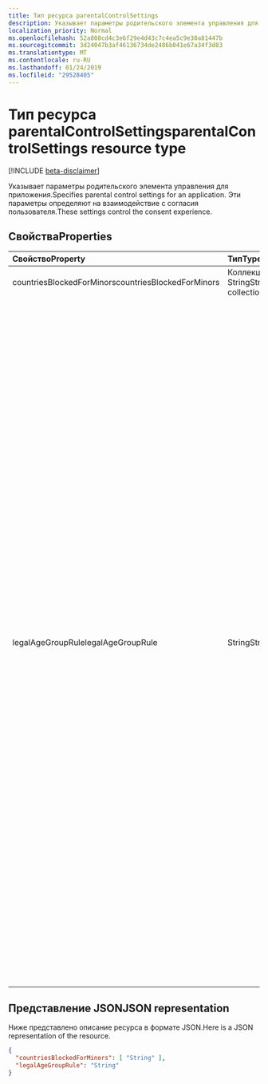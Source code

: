 ```yaml
---
title: Тип ресурса parentalControlSettings
description: Указывает параметры родительского элемента управления для приложения. Эти параметры определяют на взаимодействие с согласия пользователя.
localization_priority: Normal
ms.openlocfilehash: 52a808cd4c3e6f29e4d43c7c4ea5c9e30a81447b
ms.sourcegitcommit: 3d24047b3af46136734de2486b041e67a34f3d83
ms.translationtype: MT
ms.contentlocale: ru-RU
ms.lasthandoff: 01/24/2019
ms.locfileid: "29528405"
---
```

# <a name="parentalcontrolsettings-resource-type"></a><span data-ttu-id="f6080-104">Тип ресурса parentalControlSettings</span><span class="sxs-lookup"><span data-stu-id="f6080-104">parentalControlSettings resource type</span></span>

[!INCLUDE [beta-disclaimer](../../includes/beta-disclaimer.md)]

<span data-ttu-id="f6080-105">Указывает параметры родительского элемента управления для приложения.</span><span class="sxs-lookup"><span data-stu-id="f6080-105">Specifies parental control settings for an application.</span></span> <span data-ttu-id="f6080-106">Эти параметры определяют на взаимодействие с согласия пользователя.</span><span class="sxs-lookup"><span data-stu-id="f6080-106">These settings control the consent experience.</span></span>

## <a name="properties"></a><span data-ttu-id="f6080-107">Свойства</span><span class="sxs-lookup"><span data-stu-id="f6080-107">Properties</span></span>

| <span data-ttu-id="f6080-108">Свойство</span><span class="sxs-lookup"><span data-stu-id="f6080-108">Property</span></span> | <span data-ttu-id="f6080-109">Тип</span><span class="sxs-lookup"><span data-stu-id="f6080-109">Type</span></span> | <span data-ttu-id="f6080-110">Описание</span><span class="sxs-lookup"><span data-stu-id="f6080-110">Description</span></span> |
:---------------|:--------|:----------|
|<span data-ttu-id="f6080-111">countriesBlockedForMinors</span><span class="sxs-lookup"><span data-stu-id="f6080-111">countriesBlockedForMinors</span></span>|<span data-ttu-id="f6080-112">Коллекция String</span><span class="sxs-lookup"><span data-stu-id="f6080-112">String collection</span></span>| <span data-ttu-id="f6080-113">Указывает [двухбуквенный код страны ISO](https://www.iso.org/iso-3166-country-codes.html).</span><span class="sxs-lookup"><span data-stu-id="f6080-113">Specifies the [two-letter ISO country codes](https://www.iso.org/iso-3166-country-codes.html).</span></span> <span data-ttu-id="f6080-114">Доступ к приложению будут блокироваться для минорам из указанной в этом списке.</span><span class="sxs-lookup"><span data-stu-id="f6080-114">Access to the application will be blocked for minors from the countries specified in this list.</span></span>|
|<span data-ttu-id="f6080-115">legalAgeGroupRule</span><span class="sxs-lookup"><span data-stu-id="f6080-115">legalAgeGroupRule</span></span>| <span data-ttu-id="f6080-116">String</span><span class="sxs-lookup"><span data-stu-id="f6080-116">String</span></span> | <span data-ttu-id="f6080-117">Правило срок хранения в юридическом группы, которая применяется для пользователей приложения.</span><span class="sxs-lookup"><span data-stu-id="f6080-117">Specifies the legal age group rule that applies to users of the app.</span></span> <span data-ttu-id="f6080-118">Может быть установлено одно из следующих значений:</span><span class="sxs-lookup"><span data-stu-id="f6080-118">Can be set to one of the following values:</span></span> <table><tr><th><span data-ttu-id="f6080-119">Значение</span><span class="sxs-lookup"><span data-stu-id="f6080-119">Value</span></span></th><th><span data-ttu-id="f6080-120">Описание</span><span class="sxs-lookup"><span data-stu-id="f6080-120">Description</span></span></th></tr><tr><td><span data-ttu-id="f6080-121">Allow (разрешить)</span><span class="sxs-lookup"><span data-stu-id="f6080-121">Allow</span></span></td><td><span data-ttu-id="f6080-122">Значение, используемое по умолчанию.</span><span class="sxs-lookup"><span data-stu-id="f6080-122">Default.</span></span> <span data-ttu-id="f6080-123">Требуют соблюдения юридических по меньшей мере.</span><span class="sxs-lookup"><span data-stu-id="f6080-123">Enforces the legal minimum.</span></span> <span data-ttu-id="f6080-124">Это означает, что является обязательным для минорам в Европейском союзе и Корея, родительское согласие.</span><span class="sxs-lookup"><span data-stu-id="f6080-124">This means parental consent is required for minors in the European Union and Korea.</span></span></td></tr><tr><td><span data-ttu-id="f6080-125">RequireConsentForPrivacyServices</span><span class="sxs-lookup"><span data-stu-id="f6080-125">RequireConsentForPrivacyServices</span></span></td><td><span data-ttu-id="f6080-126">Обеспечивает пользователю для указания Дата рождения в соответствии с правилами COPPA.</span><span class="sxs-lookup"><span data-stu-id="f6080-126">Enforces the user to specify date of birth to comply with COPPA rules.</span></span> </td></tr><tr><td><span data-ttu-id="f6080-127">RequireConsentForMinors</span><span class="sxs-lookup"><span data-stu-id="f6080-127">RequireConsentForMinors</span></span></td><td><span data-ttu-id="f6080-128">Требуется родительское согласие для возраста ниже 18, вне зависимости от страны дополнительный номер правила.</span><span class="sxs-lookup"><span data-stu-id="f6080-128">Requires parental consent for ages below 18, regardless of country minor rules.</span></span></td></tr><tr><td><span data-ttu-id="f6080-129">RequireConsentForKids</span><span class="sxs-lookup"><span data-stu-id="f6080-129">RequireConsentForKids</span></span></td><td><span data-ttu-id="f6080-130">Требуется родительское согласие для возраста ниже 14, вне зависимости от страны дополнительный номер правила.</span><span class="sxs-lookup"><span data-stu-id="f6080-130">Requires parental consent for ages below 14, regardless of country minor rules.</span></span></td></tr><tr><td><span data-ttu-id="f6080-131">BlockMinors</span><span class="sxs-lookup"><span data-stu-id="f6080-131">BlockMinors</span></span></td><td><span data-ttu-id="f6080-132">Блоки минорам с помощью приложения.</span><span class="sxs-lookup"><span data-stu-id="f6080-132">Blocks minors from using the app.</span></span></td></tr></table> |

## <a name="json-representation"></a><span data-ttu-id="f6080-133">Представление JSON</span><span class="sxs-lookup"><span data-stu-id="f6080-133">JSON representation</span></span>
<span data-ttu-id="f6080-134">Ниже представлено описание ресурса в формате JSON.</span><span class="sxs-lookup"><span data-stu-id="f6080-134">Here is a JSON representation of the resource.</span></span>

```json
{
  "countriesBlockedForMinors": [ "String" ],
  "legalAgeGroupRule": "String"
}

```
<!--
{
  "type": "#page.annotation",
  "suppressions": [
    "Error: /api-reference/beta/resources/parentalcontrolsettings.md:\r\n      Exception processing links.\r\n    System.ArgumentException: Link Definition was null. Link text: !INCLUDE [beta-disclaimer](../../includes/beta-disclaimer.md)\r\n      at ApiDoctor.Validation.DocFile.get_LinkDestinations()\r\n      at ApiDoctor.Validation.DocSet.ValidateLinks(Boolean includeWarnings, String[] relativePathForFiles, IssueLogger issues, Boolean requireFilenameCaseMatch, Boolean printOrphanedFiles)"
  ]
}
-->

